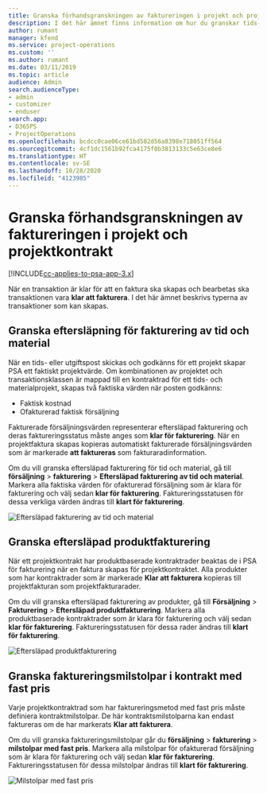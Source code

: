 ```yaml
---
title: Granska förhandsgranskningen av faktureringen i projekt och projektkontrakt
description: I det här ämnet finns information om hur du granskar tids-, utgifts- och produkteftersläpningar och hur du markerar dem som klara för fakturering.
author: rumant
manager: kfend
ms.service: project-operations
ms.custom: ''
ms.author: rumant
ms.date: 03/11/2019
ms.topic: article
audience: Admin
search.audienceType:
- admin
- customizer
- enduser
search.app:
- D365PS
- ProjectOperations
ms.openlocfilehash: bcdcc0cae06ce61bd582d56a8398e718051ff564
ms.sourcegitcommit: 4cf1dc1561b92fca4175f0b3813133c5e63ce8e6
ms.translationtype: HT
ms.contentlocale: sv-SE
ms.lasthandoff: 10/28/2020
ms.locfileid: "4123985"
---
```

# <a name="review-the-invoicing-backlog-on-projects-and-project-contracts"></a>Granska förhandsgranskningen av faktureringen i projekt och projektkontrakt

[!INCLUDE[cc-applies-to-psa-app-3.x](../includes/cc-applies-to-psa-app-3x.md)]

När en transaktion är klar för att en faktura ska skapas och bearbetas ska transaktionen vara **klar att fakturera**. I det här ämnet beskrivs typerna av transaktioner som kan skapas.

## <a name="review-the-time-and-material-billing-backlog"></a>Granska eftersläpning för fakturering av tid och material

När en tids- eller utgiftspost skickas och godkänns för ett projekt skapar PSA ett faktiskt projektvärde. Om kombinationen av projektet och transaktionsklassen är mappad till en kontraktrad för ett tids- och materialprojekt, skapas två faktiska värden när posten godkänns:

- Faktisk kostnad 
- Ofakturerad faktisk försäljning

Fakturerade försäljningsvärden representerar eftersläpad fakturering och deras faktureringsstatus måste anges som **klar för fakturering**. När en projektfaktura skapas kopieras automatiskt fakturerade försäljningsvärden som är markerade **att faktureras** som fakturaradinformation.

Om du vill granska eftersläpad fakturering för tid och material, gå till **försäljning** \> **fakturering** \> **Eftersläpad fakturering av tid och material**. Markera alla faktiska värden för ofakturerad försäljning som är klara för fakturering och välj sedan **klar för fakturering**. Faktureringsstatusen för dessa verkliga värden ändras till **klart för fakturering**.

![Eftersläpad fakturering av tid och material](media/TMBacklog.png)

## <a name="review-the-product-billing-backlog"></a>Granska eftersläpad produktfakturering

När ett projektkontrakt har produktbaserade kontraktrader beaktas de i PSA för fakturering när en faktura skapas för projektkontraktet. Alla produkter som har kontraktrader som är markerade **Klar att fakturera** kopieras till projektfakturan som projektfakturarader.

Om du vill granska eftersläpad fakturering av produkter, gå till **Försäljning** \> **Fakturering** \> **Eftersläpad produktfakturering**. Markera alla produktbaserade kontraktrader som är klara för fakturering och välj sedan **klar för fakturering**. Faktureringsstatusen för dessa rader ändras till **klart för fakturering**.

![Eftersläpad produktfakturering](media/ProductBacklog.png)

## <a name="review-billing-milestones-on-fixed-price-contracts"></a>Granska faktureringsmilstolpar i kontrakt med fast pris

Varje projektkontraktrad som har faktureringsmetod med fast pris måste definiera kontraktmilstolpar. De här kontraktsmilstolparna kan endast faktureras om de har markerats **Klar att fakturera**. 

Om du vill granska faktureringsmilstolpar går du **försäljning** \> **fakturering** \> **milstolpar med fast pris**. Markera alla milstolpar för ofakturerad försäljning som är klara för fakturering och välj sedan **klar för fakturering**. Faktureringsstatusen för dessa milstolpar ändras till **klart för fakturering**.

![Milstolpar med fast pris](media/FPBacklog.png)
